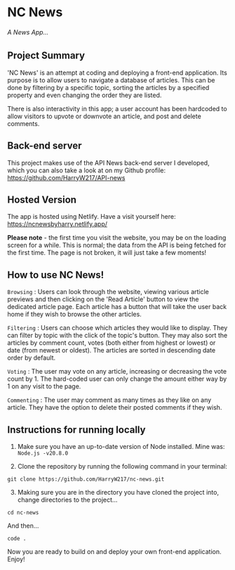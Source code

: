 # NC News

###### A News App...

## Project Summary

'NC News' is an attempt at coding and deploying a front-end application. Its purpose is to allow users to navigate a database of articles. This can be done by filtering by a specific topic, sorting the articles by a specified property and even changing the order they are listed.

There is also interactivity in this app; a user account has been hardcoded to allow visitors to upvote or downvote an article, and post and delete comments.

## Back-end server

This project makes use of the API News back-end server I developed, which you can also take a look at on my Github profile: https://github.com/HarryW217/API-news

## Hosted Version

The app is hosted using Netlify. Have a visit yourself here: https://ncnewsbyharry.netlify.app/

**Please note** - the first time you visit the website, you may be on the loading screen for a while. This is normal; the data from the API is being fetched for the first time. The page is not broken, it will just take a few moments!


## How to use NC News!

`Browsing` : Users can look through the website, viewing various article previews and then clicking on the 'Read Article' button to view the dedicated article page. Each article has a button that will take the user back home if they wish to browse the other articles. 

`Filtering` : Users can choose which articles they would like to display. They can filter by topic with the click of the topic's button. They may also sort the articles by comment count, votes (both either from highest or lowest) or date (from newest or oldest). The articles are sorted in descending date order by default. 

`Voting` : The user may vote on any article, increasing or decreasing the vote count by 1. The hard-coded user can only change the amount either way by 1 on any visit to the page. 

`Commenting` : The user may comment as many times as they like on any article. They have the option to delete their posted comments if they wish. 

## Instructions for running locally

1. Make sure you have an up-to-date version of Node installed. Mine was: `Node.js -v20.8.0`

2. Clone the repository by running the following command in your terminal:

```
git clone https://github.com/HarryW217/nc-news.git
```

3. Making sure you are in the directory you have cloned the project into, change directories to the project...

```
cd nc-news
```

And then...

```
code .
```

Now you are ready to build on and deploy your own front-end application. Enjoy!
